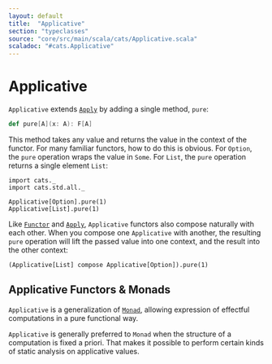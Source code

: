 ```yaml
---
layout: default
title:  "Applicative"
section: "typeclasses"
source: "core/src/main/scala/cats/Applicative.scala"
scaladoc: "#cats.Applicative"
---
```

# Applicative

`Applicative` extends [`Apply`](apply.html) by adding a single method,
`pure`:

```scala
def pure[A](x: A): F[A]
````

This method takes any value and returns the value in the context of
the functor. For many familiar functors, how to do this is
obvious. For `Option`, the `pure` operation wraps the value in
`Some`. For `List`, the `pure` operation returns a single element
`List`:

```tut
import cats._
import cats.std.all._

Applicative[Option].pure(1)
Applicative[List].pure(1)
```

Like [`Functor`](functor.html) and [`Apply`](apply.html), `Applicative`
functors also compose naturally with each other. When
you compose one `Applicative` with another, the resulting `pure`
operation will lift the passed value into one context, and the result
into the other context:

```tut
(Applicative[List] compose Applicative[Option]).pure(1)
```

## Applicative Functors & Monads

`Applicative` is a generalization of [`Monad`](monad.html), allowing expression
of effectful computations in a pure functional way.

`Applicative` is generally preferred to `Monad` when the structure of a
computation is fixed a priori. That makes it possible to perform certain
kinds of static analysis on applicative values.
